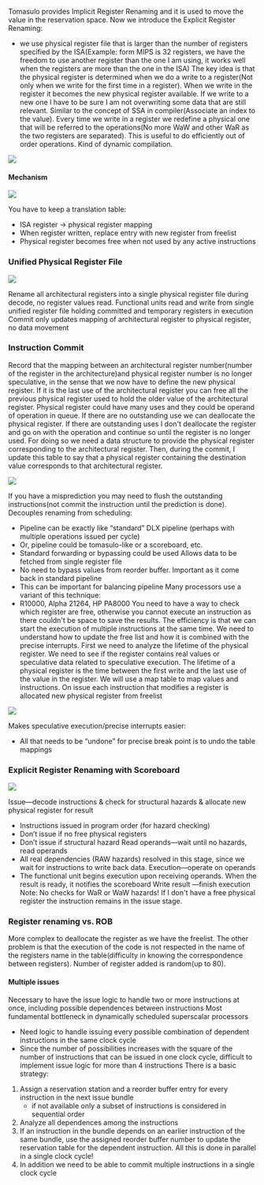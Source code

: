 Tomasulo provides Implicit Register Renaming and it is used to move the value in the reservation space.
Now we introduce the Explicit Register Renaming:
- we use physical register file that is larger than the number of registers specified by the ISA(Example: form MIPS is 32 registers, we have the freedom to use another register than the one I am using, it works well when the registers are more than the one in the ISA)
The key idea is that the physical register is determined when we do a write to a register(Not only when we write for the first time in a register). When we write in the register it becomes the new physical register available. If we write to a new one I have to be sure I am not overwriting some data that are still relevant. Similar to the concept of SSA in compiler(Associate an index to the value). Every time we write in a register we redefine a physical one that will be referred to the operations(No more WaW and other WaR as the two registers are separated).
This is useful to do efficiently out of order operations. Kind of dynamic compilation.

![](https://i.imgur.com/LgdlCi6.png)

#### Mechanism
![](https://i.imgur.com/glgpMDv.png)

You have to keep a translation table:
- ISA register $\rightarrow$ physical register mapping
- When register written, replace entry with new register from freelist
- Physical register becomes free when not used by any active instructions
### Unified Physical Register File
![](https://i.imgur.com/OzZzEZb.png)

Rename all architectural registers into a single physical register file during decode, no register values read.
Functional units read and write from single unified register file holding committed and temporary registers in execution
Commit only updates mapping of architectural register to physical register, no data movement
### Instruction Commit
Record that the mapping between an architectural register number(number of the register in the architecture)and physical register number is no longer speculative, in the sense that we now have to define the new physical register.
If it is the last use of the architectural register you can free all the previous physical register used to hold the older value of the architectural register. 
Physical register could have many uses and they could be operand of operation in queue. If there are no outstanding use we can deallocate the physical register. If there are outstanding uses I don't deallocate the register and go on with the operation and continue so until the register is no longer used.
For doing so we need a data structure to provide the physical register corresponding to the architectural register. Then, during the  commit, I update this table to say that a physical register containing the destination value corresponds to that architectural register. 

![](https://i.imgur.com/fbahKs3.png)

If you have a misprediction you may need to flush the outstanding instructions(not commit the instruction until the prediction is done).
Decouples renaming from scheduling:
- Pipeline can be exactly like “standard” DLX pipeline (perhaps with multiple operations issued per cycle)
- Or, pipeline could be tomasulo-like or a scoreboard, etc.
- Standard forwarding or bypassing could be used
Allows data to be fetched from single register file
- No need to bypass values from reorder buffer. Important as it come back in standard pipeline
- This can be important for balancing pipeline
Many processors use a variant of this technique:
-  R10000, Alpha 21264, HP PA8000
You need to have a way to check which register are free, otherwise you cannot execute an instruction as there couldn't be space to save the results. 
The efficiency is that we can start the execution of multiple instructions at the same time. 
We need to understand how to update the free list and how it is combined with the precise interrupts.
First we need to analyze the lifetime of the physical register. We need to see if the register contains real values or speculative data related to speculative execution.  The lifetime of a physical register is the time between the first write and the last use of the value in the register. 
We will use a map table to map values and instructions. On issue each instruction that modifies a register is allocated new physical register from freelist

![](https://i.imgur.com/rH0xKYr.png)

Makes speculative execution/precise interrupts easier:
- All that needs to be “undone” for precise break point is to undo the table mappings
### Explicit Register Renaming with Scoreboard
![](https://i.imgur.com/PCNwkNh.png)

Issue—decode instructions & check for structural hazards & allocate new physical register for result
-  Instructions issued in program order (for hazard checking)
-  Don’t issue if no free physical registers
-  Don’t issue if structural hazard
Read operands—wait until no hazards, read operands 
- All real dependencies (RAW hazards) resolved in this stage, since we wait for instructions to write back data.
Execution—operate on operands
- The functional unit begins execution upon receiving operands. When the result is ready, it notifies the scoreboard
Write result —finish execution
Note: No checks for WaR or WaW hazards!
If I don't have a free physical register the instruction remains in the issue stage.
### Register renaming vs. ROB
More complex to deallocate the register as we have the freelist. The other problem is that the execution of the code is not respected in the name of the registers name in the table(difficulty in knowing the correspondence between registers). Number of register added is random(up to 80). 
#### Multiple issues
Necessary to have the issue logic to handle two or more instructions at once, including possible dependences between instructions
Most fundamental bottleneck in dynamically scheduled superscalar processors
- Need logic to handle issuing every possible combination of dependent instructions in the same clock cycle
- Since the number of possibilities increases with the square of the number of instructions that can be issued in one clock cycle, difficult to implement issue logic for more than 4 instructions
There is a basic strategy: 
1. Assign a reservation station and a reorder buffer entry for every instruction in the next issue bundle
	- if not available only a subset of instructions is considered in sequential order
2.  Analyze all dependences among the instructions
3. If an instruction in the bundle depends on an earlier instruction of the same bundle, use the assigned reorder buffer number to update the reservation table for the dependent instruction. All this is done in parallel in a single clock cycle!
4. In addition we need to be able to commit multiple instructions in a single clock cycle


